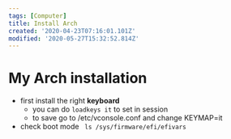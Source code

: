 ```yaml
---
tags: [Computer]
title: Install Arch
created: '2020-04-23T07:16:01.101Z'
modified: '2020-05-27T15:32:52.814Z'
---
```


# My Arch installation

- first install the right **keyboard**
    - you can do `loadkeys it` to set in session
    - to save go to /etc/vconsole.conf and change KEYMAP=it
- check boot mode ` ls /sys/firmware/efi/efivars`

